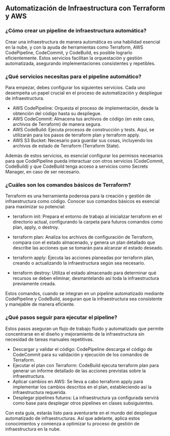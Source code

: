 <h2 align="left"> Automatización de Infraestructura con Terraform y AWS </h2>

<h3 align="left"> ¿Cómo crear un pipeline de infraestructura automática? </h3>

<p align="left"> Crear una infraestructura de manera automática es una habilidad esencial en la nube, y con la ayuda de herramientas como Terraform, AWS CodePipeline, CodeCommit, y CodeBuild, es posible lograrlo eficientemente. Estos servicios facilitan la orquestación y gestión automatizada, asegurando implementaciones consistentes y repetibles. </p>

<h3 align="left"> ¿Qué servicios necesitas para el pipeline automático? </h3>

<p align="left"> Para empezar, debes configurar los siguientes servicios. Cada uno desempeña un papel crucial en el proceso de automatización y despliegue de infraestructura.

* AWS CodePipeline: Orquesta el proceso de implementación, desde la obtención del código hasta su despliegue.
* AWS CodeCommit: Almacena tus archivos de código (en este caso, archivos de Terraform) de manera segura.
* AWS CodeBuild: Ejecuta procesos de construcción y tests. Aquí, se utilizarán para los pasos de terraform plan y terraform apply.
* AWS S3 Bucket: Necesario para guardar sus cosas, incluyendo los archivos de estado de Terraform (Terraform State).

Además de estos servicios, es esencial configurar los permisos necesarios para que CodePipeline pueda interactuar con otros servicios (CodeCommit, CodeBuild) y que CodeBuild tenga acceso a servicios como Secrets Manager, en caso de ser necesario. </p>

<h3 align="left"> ¿Cuáles son los comandos básicos de Terraform? </h3>

<p align="left"> Terraform es una herramienta poderosa para la creación y gestión de infraestructura como código. Conocer sus comandos básicos es esencial para maximizar su potencial:

* terraform init: Prepara el entorno de trabajo al inicializar terraform en el directorio actual, configurando la carpeta para futuros comandos como plan, apply, o destroy.

* terraform plan: Analiza los archivos de configuración de Terraform, compara con el estado almacenado, y genera un plan detallado que describe las acciones que se tomarán para alcanzar el estado deseado.

* terraform apply: Ejecuta las acciones planeadas por terraform plan, creando o actualizando la infraestructura según sea necesario.

* terraform destroy: Utiliza el estado almacenado para determinar qué recursos se deben eliminar, desmantelando así toda la infraestructura previamente creada.

Estos comandos, cuando se integran en un pipeline automatizado mediante CodePipeline y CodeBuild, aseguran que la infraestructura sea consistente y manejable de manera eficiente. </p>

<h3 align="left"> ¿Qué pasos seguir para ejecutar el pipeline? </h3>

<p align="left"> Estos pasos aseguran un flujo de trabajo fluido y automatizado que permite concentrarse en el diseño y mejoramiento de la infraestructura sin necesidad de tareas manuales repetitivas.

* Descargar y validar el código: CodePipeline descarga el código de CodeCommit para su validación y ejecución de los comandos de Terraform.
* Ejecutar el plan con Terraform: CodeBuild ejecuta terraform plan para generar un informe detallado de las acciones previstas sobre la infraestructura.
* Aplicar cambios en AWS: Se lleva a cabo terraform apply para implementar los cambios descritos en el plan, estableciendo así la infraestructura requerida.
* Desplegar pipelines futuros: La infraestructura ya configurada servirá como base para desplegar otros pipelines en clases subsiguientes.

Con esta guía, estarás listo para aventurarte en el mundo del despliegue automatizado de infraestructuras. Así que adelante, aplica estos conocimientos y comienza a optimizar tu proceso de gestión de infraestructura en la nube. </p>

